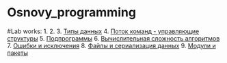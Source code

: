 # Osnovy_programming

#Lab works:
1.[]()
2.[]()
3. [Типы данных]()
4. [Поток команд - управляющие структуры]()
5. [Подпрограммы]()
6. [Вычислительная сложность алгоритмов]()
7. [Ошибки и исключения]()
8. [Файлы и сериализация данных]()
9. [Модули и пакеты]()
